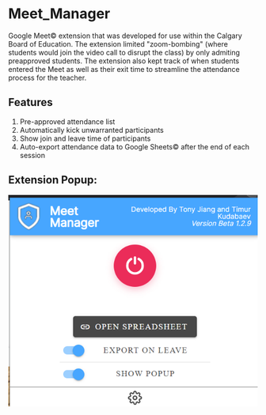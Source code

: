 # Meet_Manager

Google Meet© extension that was developed for use within the Calgary Board of Education. The extension limited "zoom-bombing" (where students would join the video call to disrupt the class) by only admiting preapproved students. The extension also kept track of when students entered the Meet as well as their exit time to streamline the attendance process for the teacher. 

## Features
 1. Pre-approved attendance list
 2. Automatically kick unwarranted participants
 3. Show join and leave time of participants
 4. Auto-export attendance data to Google Sheets© after the end of each session

## Extension Popup:
![alt text](https://github.com/Tony-j77/Meet_Manager/blob/main/unknown.png)
